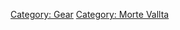 [Category: Gear](Category:_Gear "wikilink") [Category: Morte
Vallta](Category:_Morte_Vallta "wikilink")
